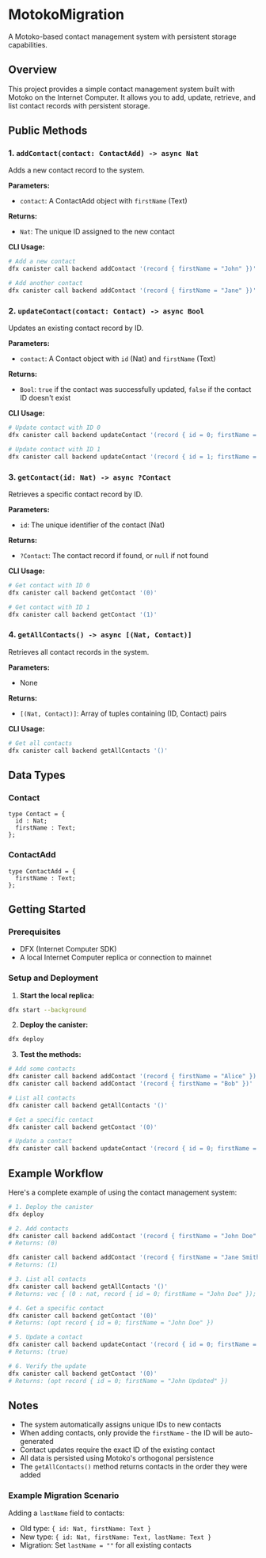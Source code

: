 # MotokoMigration

A Motoko-based contact management system with persistent storage capabilities.

## Overview

This project provides a simple contact management system built with Motoko on the Internet Computer. It allows you to add, update, retrieve, and list contact records with persistent storage.

## Public Methods

### 1. `addContact(contact: ContactAdd) -> async Nat`

Adds a new contact record to the system.

**Parameters:**
- `contact`: A ContactAdd object with `firstName` (Text)

**Returns:**
- `Nat`: The unique ID assigned to the new contact

**CLI Usage:**
```bash
# Add a new contact
dfx canister call backend addContact '(record { firstName = "John" })'

# Add another contact
dfx canister call backend addContact '(record { firstName = "Jane" })'
```

### 2. `updateContact(contact: Contact) -> async Bool`

Updates an existing contact record by ID.

**Parameters:**
- `contact`: A Contact object with `id` (Nat) and `firstName` (Text)

**Returns:**
- `Bool`: `true` if the contact was successfully updated, `false` if the contact ID doesn't exist

**CLI Usage:**
```bash
# Update contact with ID 0
dfx canister call backend updateContact '(record { id = 0; firstName = "John Updated" })'

# Update contact with ID 1
dfx canister call backend updateContact '(record { id = 1; firstName = "Jane Updated" })'
```

### 3. `getContact(id: Nat) -> async ?Contact`

Retrieves a specific contact record by ID.

**Parameters:**
- `id`: The unique identifier of the contact (Nat)

**Returns:**
- `?Contact`: The contact record if found, or `null` if not found

**CLI Usage:**
```bash
# Get contact with ID 0
dfx canister call backend getContact '(0)'

# Get contact with ID 1
dfx canister call backend getContact '(1)'
```

### 4. `getAllContacts() -> async [(Nat, Contact)]`

Retrieves all contact records in the system.

**Parameters:**
- None

**Returns:**
- `[(Nat, Contact)]`: Array of tuples containing (ID, Contact) pairs

**CLI Usage:**
```bash
# Get all contacts
dfx canister call backend getAllContacts '()'
```

## Data Types

### Contact
```motoko
type Contact = {
  id : Nat;
  firstName : Text;
};
```

### ContactAdd
```motoko
type ContactAdd = {
  firstName : Text;
};
```

## Getting Started

### Prerequisites
- DFX (Internet Computer SDK)
- A local Internet Computer replica or connection to mainnet

### Setup and Deployment

1. **Start the local replica:**
```bash
dfx start --background
```

2. **Deploy the canister:**
```bash
dfx deploy
```

3. **Test the methods:**
```bash
# Add some contacts
dfx canister call backend addContact '(record { firstName = "Alice" })'
dfx canister call backend addContact '(record { firstName = "Bob" })'

# List all contacts
dfx canister call backend getAllContacts '()'

# Get a specific contact
dfx canister call backend getContact '(0)'

# Update a contact
dfx canister call backend updateContact '(record { id = 0; firstName = "Alice Updated" })'
```

## Example Workflow

Here's a complete example of using the contact management system:

```bash
# 1. Deploy the canister
dfx deploy

# 2. Add contacts
dfx canister call backend addContact '(record { firstName = "John Doe" })'
# Returns: (0)

dfx canister call backend addContact '(record { firstName = "Jane Smith" })'
# Returns: (1)

# 3. List all contacts
dfx canister call backend getAllContacts '()'
# Returns: vec { (0 : nat, record { id = 0; firstName = "John Doe" }); (1 : nat, record { id = 1; firstName = "Jane Smith" }) }

# 4. Get a specific contact
dfx canister call backend getContact '(0)'
# Returns: (opt record { id = 0; firstName = "John Doe" })

# 5. Update a contact
dfx canister call backend updateContact '(record { id = 0; firstName = "John Updated" })'
# Returns: (true)

# 6. Verify the update
dfx canister call backend getContact '(0)'
# Returns: (opt record { id = 0; firstName = "John Updated" })
```

## Notes

- The system automatically assigns unique IDs to new contacts
- When adding contacts, only provide the `firstName` - the ID will be auto-generated
- Contact updates require the exact ID of the existing contact
- All data is persisted using Motoko's orthogonal persistence
- The `getAllContacts()` method returns contacts in the order they were added


### Example Migration Scenario

Adding a `lastName` field to contacts:
- Old type: `{ id: Nat, firstName: Text }`
- New type: `{ id: Nat, firstName: Text, lastName: Text }`
- Migration: Set `lastName = ""` for all existing contacts

